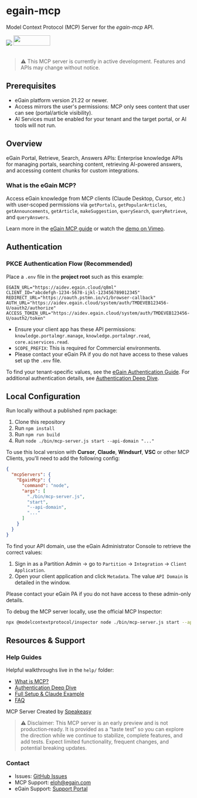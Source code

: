 # egain-mcp

Model Context Protocol (MCP) Server for the *egain-mcp* API.

<div align="left">
    <a href="https://www.speakeasy.com/?utm_source=egain-mcp&utm_campaign=mcp-typescript"><img src="https://www.speakeasy.com/assets/badges/built-by-speakeasy.svg" /></a>
    <a href="https://opensource.org/licenses/MIT">
        <img src="https://img.shields.io/badge/License-MIT-blue.svg" style="width: 100px; height: 28px;" />
    </a>
</div>
<br />

> ⚠️ This MCP server is currently in active development. Features and APIs may change without notice.


## Prerequisites

- eGain platform version 21.22 or newer.
- Access mirrors the user's permissions: MCP only sees content that user can see (portal/article visibility).
- AI Services must be enabled for your tenant and the target portal, or AI tools will not run.


## Overview

eGain Portal, Retrieve, Search, Answers APIs: Enterprise knowledge APIs for managing portals, searching content, retrieving AI-powered answers, and accessing content chunks for custom integrations.
<!-- No Summary [summary] -->

### What is the eGain MCP?

Access eGain knowledge from MCP clients (Claude Desktop, Cursor, etc.) with user‑scoped permissions via `getPortals`, `getPopularArticles`, `getAnnouncements`, `getArticle`, `makeSuggestion`, `querySearch`, `queryRetrieve`, and `queryAnswers`.

Learn more in the [eGain MCP guide](https://apidev.egain.com/developer-portal/guides/mcp/mcp/) or watch the [demo on Vimeo](https://vimeo.com/showcase/11942379?video=1129942385).

<!-- No Table of Contents [toc] -->

## Authentication
### PKCE Authentication Flow (Recommended)
Place a `.env` file in the **project root** such as this example:
```
EGAIN_URL="https://aidev.egain.cloud/q8ml"
CLIENT_ID="abcdefgh-1234-5678-ijkl-123456789012345"
REDIRECT_URL="https://oauth.pstmn.io/v1/browser-callback"
AUTH_URL="https://aidev.egain.cloud/system/auth/TMDEVEB123456-U/oauth2/authorize"
ACCESS_TOKEN_URL="https://aidev.egain.cloud/system/auth/TMDEVEB123456-U/oauth2/token"
```
- Ensure your client app has these API permissions: `knowledge.portalmgr.manage`, `knowledge.portalmgr.read`, `core.aiservices.read`.
- `SCOPE_PREFIX`: This is required for Commercial environments. 
- Please contact your eGain PA if you do not have access to these values set up the `.env` file.

To find your tenant-specific values, see the [eGain Authentication Guide](https://apidev.egain.com/developer-portal/get-started/authentication_guide/). For additional authentication details, see [Authentication Deep Dive](./help/authentication.md).

<!-- Placeholder for Future Speakeasy SDK Sections -->

## Local Configuration

Run locally without a published npm package:
1. Clone this repository
2. Run `npm install`
3. Run `npm run build`
4. Run `node ./bin/mcp-server.js start --api-domain "..."`

To use this local version with **Cursor**, **Claude**, **Windsurf**, **VSC** or other MCP Clients, you'll need to add the following config:

```json
{
  "mcpServers": {
    "EgainMcp": {
      "command": "node",
      "args": [
        "./bin/mcp-server.js",
        "start",
        "--api-domain",
        "..."
      ]
    }
  }
}
```

To find your API domain, use the eGain Administrator Console to retrieve the correct values:
1. Sign in as a Partition Admin → go to `Partition` → `Integration` → `Client Application`.
2. Open your client application and click `Metadata`. The value `API Domain` is detailed in the window.

Please contact your eGain PA if you do not have access to these admin-only details.

To debug the MCP server locally, use the official MCP Inspector: 

```bash
npx @modelcontextprotocol/inspector node ./bin/mcp-server.js start --api-domain "..."
```

<!-- No Installation [installation] -->

## Resources & Support
### Help Guides

Helpful walkthroughs live in the `help/` folder:

- [What is MCP?](./help/what-is-mcp.md)
- [Authentication Deep Dive](./help/authentication.md)
- [Full Setup & Claude Example](./help/claude-example.md)
- [FAQ](./help/faq.md)  
  
MCP Server Created by [Speakeasy](https://www.speakeasy.com/?utm_source=egain-mcp&utm_campaign=mcp-typescript)

> ⚠️ Disclaimer: This MCP server is an early preview and is not production‑ready. It is provided as a “taste test” so you can explore the direction while we continue to stabilize, complete features, and add tests. Expect limited functionality, frequent changes, and potential breaking updates.

### Contact
* Issues: [GitHub Issues](https://github.com/eGain/egain-mcp-server/issues)
* MCP Support: eloh@egain.com
* eGain Support: [Support Portal](https://support.egain.com)